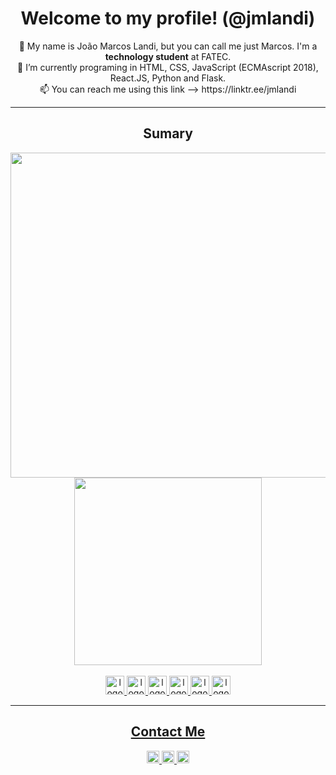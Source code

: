 <div align="center">
  <h1><strong>Welcome to my profile!</strong> (@jmlandi)</h1>
</div>

<div align="center">
  👋 My name is João Marcos Landi, but you can call me just Marcos. I'm a <strong>technology student</strong> at FATEC.
  <br>🌱 I’m currently programing in HTML, CSS, JavaScript (ECMAscript 2018), React.JS, Python and Flask.
  <br>📫 You can reach me using this link --> https://linktr.ee/jmlandi
<hr>
</div>

<div align="center">
    <h2>Sumary</h2>
  <a href="https://linktr.ee/jmlandi" target="_blank">
    <img width="520px" src="https://github-readme-stats.vercel.app/api?username=jmlandi&theme=transparent">
  <a href="https://linktr.ee/jmlandi" target="_blank">
    <img width="300px" src="https://github-readme-stats.vercel.app/api/top-langs/?username=jmlandi&theme=transparent">
</div>
    
<div align="center"><br>
  <img width="30px" alt="logo-html5" src="https://cdn.jsdelivr.net/gh/devicons/devicon/icons/html5/html5-original.svg">
  <img width="30px" alt="logo-css" src="https://cdn.jsdelivr.net/gh/devicons/devicon/icons/css3/css3-original.svg">
  <img width="30px" alt="logo-javascript" src="https://cdn.jsdelivr.net/gh/devicons/devicon/icons/javascript/javascript-original.svg">
  <img width="30px" alt="logo-react" src="https://cdn.jsdelivr.net/gh/devicons/devicon/icons/react/react-original.svg">
  <img width="30px" alt="logo-python" src="https://cdn.jsdelivr.net/gh/devicons/devicon/icons/python/python-original.svg">
  <img width="30px" alt="logo-flask" src="https://cdn.jsdelivr.net/gh/devicons/devicon/icons/flask/flask-original.svg">
</div>
 
<hr>

<div align="center">
  <h2>Contact Me</h2>
  <a href="mailto:joaomarcospsnbr@gmail.com" target="_blank">
     <img height="20px" alt="logo-gmail" src="https://img.shields.io/badge/Gmail-D14836?style=for-the-badge&logo=gmail&logoColor=white">
  <a href="http://wa.me/5516992772621" target="_blank">
    <img height="20px" alt="logo-whatsapp" src="https://img.shields.io/badge/WhatsApp-25D366?style=for-the-badge&logo=whatsapp&logoColor=white">
  <a href ="https://www.linkedin.com/in/joaomarcoslandi" target="_blank">
     <img height="20px" src="https://img.shields.io/badge/LinkedIn-0077B5?style=for-the-badge&logo=linkedin&logoColor=white">
 </div>
